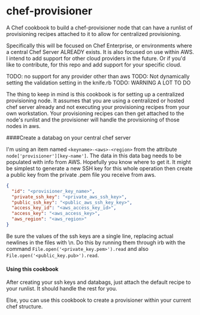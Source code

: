 # chef-provisioner
A Chef cookbook to build a chef-provisioner node that can have
a runlist of provisioning recipes attached to it to allow for
centralized provisioning.

Specifically this will be focused on Chef Enterprise, 
or environments where a central Chef Server ALREADY exists.
It is also focused on use within AWS. I intend to add support
for other cloud providers in the future. Or if you'd like to 
contribute, for this repo and add support for your specific
cloud.

TODO: no support for any provider other than aws
TODO: Not dynamically setting the validation setting in the knife.rb
TODO: WARNING A LOT TO DO

The thing to keep in mind is this cookbook is for setting up a
centralized provisioning node. It assumes that you are using a
centralized or hosted chef server already and not executing your
provisioning recipes from your own workstation. Your provisioning
recipes can then get attached to the node's runlist and the
provisioner will handle the provisioning of those nodes in aws.

####Create a databag on your central chef server

I'm using an item named `<keyname>-<aws>-<region>` from the attribute
`node['provisioner'][key-name']`. The data in this data bag needs to be
populated with info from AWS. Hopefully you know where to get it. It
might be simplest to generate a new SSH key for this whole operation
then create a public key from the private .pem file you receive from
aws.

```json
{
  "id": "<provisioner_key_name>",
  "private_ssh_key": "<private_aws_ssh_key>",
  "public_ssh_key": "<public_aws_ssh_key_key>",
  "access_key_id": "<aws_access_key_id>",
  "access_key": "<aws_access_key>",
  "aws_region": "<aws_region>"
}
```

Be sure the values of the ssh keys are a single line, replacing actual
newlines in the files with \n. Do this by running them through irb with
the command `File.open('<private_key.pem>').read` and also
`File.open('<public_key.pub>').read`.

#### Using this cookbook

After creating your ssh keys and databags, just attach the default recipe
to your runlist. It should handle the rest for you.

Else, you can use this cookbook to create a provisioner
within your current chef structure.
